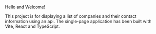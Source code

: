 Hello and Welcome!

This project is for displaying a list of companies and their contact information using an api. The single-page application has been built with Vite, React and TypeScript.
